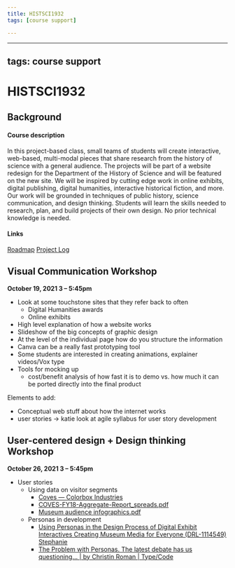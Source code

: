 ```yaml
---
title: HISTSCI1932
tags: [course support]

---
```


---
tags: course support
---

# HISTSCI1932

## Background
#### Course description
In this project-based class, small teams of students will create interactive, web-based, multi-modal pieces that share research from the history of science with a general audience. The projects will be part of a website redesign for the Department of the History of Science and will be featured on the new site. We will be inspired by cutting edge work in online exhibits, digital publishing, digital humanities, interactive historical fiction, and more. Our work will be grounded in techniques of public history, science communication, and design thinking. Students will learn the skills needed to research, plan, and build projects of their own design. No prior technical knowledge is needed.

#### Links
[Roadmap](https://docs.google.com/document/d/14fiO1MYyRD6eqdtbzEww9IeMFH-VvcxG5thiN_t_t6I/edit#)
[Project Log](https://docs.google.com/document/d/1fMkrzmGMQxHGPHT2PyiEgOv1AVDvLp-2lZJJJLJQZbs/edit#)


## Visual Communication Workshop
**October 19, 2021 3 – 5:45pm**

* Look at some touchstone sites that they refer back to often
    * Digital Humanities awards
    * Online exhibits
* High level explanation of how a website works
* Slideshow of the big concepts of graphic design
* At the level of the individual page how do you structure the information
* Canva can be a really fast prototyping tool
* Some students are interested in creating animations, explainer videos/Vox type
* Tools for mocking up
    * cost/benefit analysis of how fast it is to demo vs. how much it can be ported directly into the final product



Elements to add:
* Conceptual web stuff about how the internet works
* user stories → katie look at agile syllabus for user story development


## User-centered design + Design thinking Workshop
**October 26, 2021 3 – 5:45pm**

* User stories
    * Using data on visitor segments
        * [Coves — Colorbox Industries](https://www.colorboxindustries.com/coves)
        * [COVES-FY18-Aggregate-Report_spreads.pdf](https://drive.google.com/file/d/1kY3H4NoWw6WsrCvAuFa7IASeBgMWsujw/view?usp=sharing)
        * [Museum audience infographics.pdf](https://drive.google.com/file/d/1jUBxsdSSjhxxTVJBCf50JrtciPts1rrd/view?usp=sharing)
    * Personas in development
        * [Using Personas in the Design Process of Digital Exhibit Interactives Creating Museum Media for Everyone (DRL-1114549) Stephanie](http://openexhibits.org/wp-content/uploads/papers/CMME%20Personas.pdf)
        * [The Problem with Personas. The latest debate has us questioning… | by Christin Roman | Type/Code](https://medium.com/typecode/the-problem-with-personas-b6734a08d37a)


